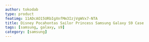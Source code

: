 ```yaml
---
author: tokodab
type: product
featimg: 11ADcAO15URbIgXnfMm3IzjVgWVx7-NTA
title: Disney Pocahontas Sailor Princess Samsung Galaxy S9 Case
tags: [samsung, galaxy, s9]
category: [samsung]
---
```

